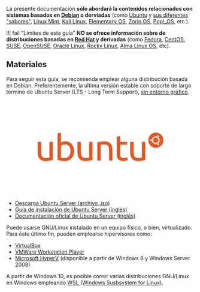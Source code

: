 La presente documentación **sólo abordará la contenidos relacionados con sistemas basados en [Debian](https://www.debian.org/index.es.html) o derviadas** (como [Ubuntu](https://ubuntu.com/) y [sus diferentes "sabores"](https://ubuntu.com/download/flavours), [Linux Mint](https://linuxmint.com/), [Kali Linux](https://www.kali.org/), [Elementary OS](https://elementary.io/es/), [Zorin OS](https://zorin.com/os/), [Pop!_OS](https://pop.system76.com/), etc.). 


!!! fail "Límites de esta guía"
    **NO se ofrece información sobre de distribuciones basadas en [Red Hat](https://www.redhat.com/es) y derivadas** (como [Fedora](https://getfedora.org/es/), [CentOS](https://www.centos.org/), [SUSE](https://www.suse.com/es-es/), [OpenSUSE](https://es.opensuse.org/), [Oracle Linux](https://www.oracle.com/es/linux/), [Rocky Linux](https://rockylinux.org/es/), [Alma Linux OS](https://almalinux.org/), etc).  

## Materiales
Para seguir esta guía, se recomienda emplear alguna distribución basada en Debian. Preferentemente, la última versión estable con soporte de largo término de Ubuntu Server (LTS - Long Term Support), [sin entorno gráfico](gnuLinux/basics-desktop-terminal.md). 

![Ubuntu Logo](images/ubuntu_orange_hex.svg)


* [Descarga Ubuntu Server (archivo .iso)](https://ubuntu.com/download/server)
* [Guía de instalación de Ubuntu Server (inglés)](https://ubuntu.com/tutorials/install-ubuntu-server)
* [Documentación oficial de Ubuntu Server (inglés)](https://ubuntu.com/server/docs)

Puede usarse GNU/Linux instalado en un equipo físico, o bien, virtualizado. Para éste último fin, pueden emplearse hipervisores como:

* [VirtualBox](https://www.virtualbox.org/wiki/Downloads)
* [VMWare Workstation Player](https://www.vmware.com/ar/products/workstation-player.html)
* [Microsoft HyperV](https://es.wikipedia.org/wiki/Hyper-V) (disponible a partir de Windows 8 y Windows Server 2008)

A partir de Windows 10, es posible correr varias distribuciones GNU/Linux en Windows empleando [WSL (Windows Susbsystem for Linux)](https://es.wikipedia.org/wiki/Windows_Subsystem_for_Linux). 